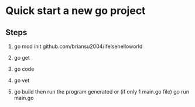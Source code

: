 # Quick start a new go project

## Steps

1. go mod init github.com/briansu2004/ifelsehelloworld

2. go get

3. go code

4. go vet

5. go build then run the program generated
   or (if only 1 main.go file)
   go run main.go
